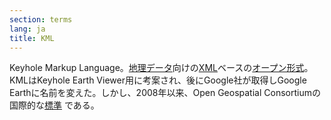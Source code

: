 ```yaml
---
section: terms
lang: ja
title: KML
---
```


Keyhole Markup Language。[地理データ](/glossary/ja/terms/geodata/)向けの[XML](/glossary/ja/terms/xml/)ベースの[オープン形式](/glossary/ja/terms/open-format/)。KMLはKeyhole Earth Viewer用に考案され、後にGoogle社が取得しGoogle Earthに名前を変えた。しかし、2008年以来、Open Geospatial Consortiumの国際的な[標準](/glossary/ja/terms/standard/) である。
